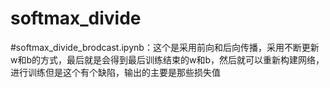 # softmax_divide


#softmax_divide_brodcast.ipynb：这个是采用前向和后向传播，采用不断更新w和b的方式，最后就是会得到最后训练结束的w和b，然后就可以重新构建网络，进行训练但是这个有个缺陷，输出的主要是那些损失值
